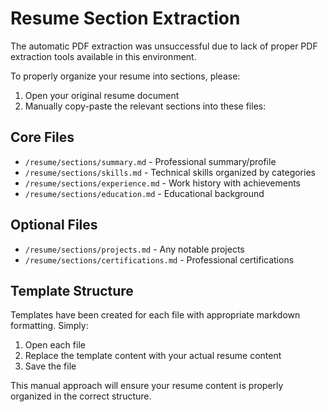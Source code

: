 # Resume Section Extraction

The automatic PDF extraction was unsuccessful due to lack of proper PDF extraction tools available in this environment. 

To properly organize your resume into sections, please:

1. Open your original resume document
2. Manually copy-paste the relevant sections into these files:

## Core Files
- `/resume/sections/summary.md` - Professional summary/profile
- `/resume/sections/skills.md` - Technical skills organized by categories
- `/resume/sections/experience.md` - Work history with achievements
- `/resume/sections/education.md` - Educational background

## Optional Files
- `/resume/sections/projects.md` - Any notable projects
- `/resume/sections/certifications.md` - Professional certifications

## Template Structure
Templates have been created for each file with appropriate markdown formatting. Simply:
1. Open each file
2. Replace the template content with your actual resume content
3. Save the file

This manual approach will ensure your resume content is properly organized in the correct structure.